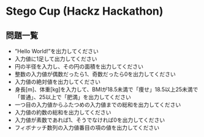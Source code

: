 # Stego Cup (Hackz Hackathon)

## 問題一覧

- ”Hello World!”を出力してください
- 入力値に1足して出力してください
- 円の半径を入力し、その円の面積を出力してください
- 整数の入力値が偶数だったら1、奇数だったら0を出力してください
- 入力値の絶対値を出力してください
- 身長[m]、体重[kg]を入力して、BMIが18.5未満で「痩せ」18.5以上25未満で「普通」、25以上で「肥満」を出力してください
- 一つ目の入力値からふたつめの入力値までの総和を出力してください
- 入力値の約数の総和を出力してください
- 入力値が素数であれば1、そうでなければ0を出力してください
- フィボナッチ数列の入力値番目の項の値を出力してください

